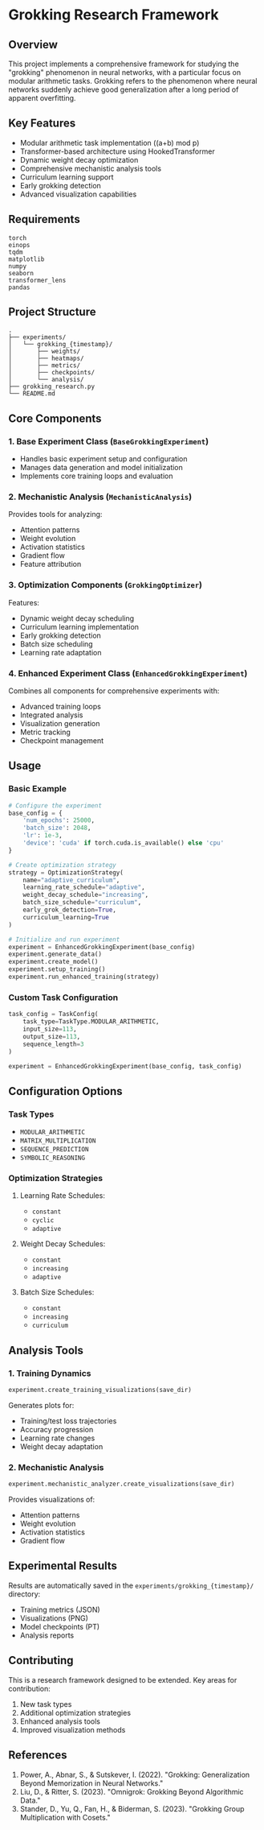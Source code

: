 # Grokking Research Framework

## Overview
This project implements a comprehensive framework for studying the "grokking" phenomenon in neural networks, with a particular focus on modular arithmetic tasks. Grokking refers to the phenomenon where neural networks suddenly achieve good generalization after a long period of apparent overfitting.

## Key Features
- Modular arithmetic task implementation ((a+b) mod p)
- Transformer-based architecture using HookedTransformer
- Dynamic weight decay optimization
- Comprehensive mechanistic analysis tools
- Curriculum learning support
- Early grokking detection
- Advanced visualization capabilities

## Requirements
```
torch
einops
tqdm
matplotlib
numpy
seaborn
transformer_lens
pandas
```

## Project Structure
```
.
├── experiments/
│   └── grokking_{timestamp}/
│       ├── weights/
│       ├── heatmaps/
│       ├── metrics/
│       ├── checkpoints/
│       └── analysis/
├── grokking_research.py
└── README.md
```

## Core Components

### 1. Base Experiment Class (`BaseGrokkingExperiment`)
- Handles basic experiment setup and configuration
- Manages data generation and model initialization
- Implements core training loops and evaluation

### 2. Mechanistic Analysis (`MechanisticAnalysis`)
Provides tools for analyzing:
- Attention patterns
- Weight evolution
- Activation statistics
- Gradient flow
- Feature attribution

### 3. Optimization Components (`GrokkingOptimizer`)
Features:
- Dynamic weight decay scheduling
- Curriculum learning implementation
- Early grokking detection
- Batch size scheduling
- Learning rate adaptation

### 4. Enhanced Experiment Class (`EnhancedGrokkingExperiment`)
Combines all components for comprehensive experiments with:
- Advanced training loops
- Integrated analysis
- Visualization generation
- Metric tracking
- Checkpoint management

## Usage

### Basic Example
```python
# Configure the experiment
base_config = {
    'num_epochs': 25000,
    'batch_size': 2048,
    'lr': 1e-3,
    'device': 'cuda' if torch.cuda.is_available() else 'cpu'
}

# Create optimization strategy
strategy = OptimizationStrategy(
    name="adaptive_curriculum",
    learning_rate_schedule="adaptive",
    weight_decay_schedule="increasing",
    batch_size_schedule="curriculum",
    early_grok_detection=True,
    curriculum_learning=True
)

# Initialize and run experiment
experiment = EnhancedGrokkingExperiment(base_config)
experiment.generate_data()
experiment.create_model()
experiment.setup_training()
experiment.run_enhanced_training(strategy)
```

### Custom Task Configuration
```python
task_config = TaskConfig(
    task_type=TaskType.MODULAR_ARITHMETIC,
    input_size=113,
    output_size=113,
    sequence_length=3
)

experiment = EnhancedGrokkingExperiment(base_config, task_config)
```

## Configuration Options

### Task Types
- `MODULAR_ARITHMETIC`
- `MATRIX_MULTIPLICATION`
- `SEQUENCE_PREDICTION`
- `SYMBOLIC_REASONING`

### Optimization Strategies
1. Learning Rate Schedules:
   - `constant`
   - `cyclic`
   - `adaptive`

2. Weight Decay Schedules:
   - `constant`
   - `increasing`
   - `adaptive`

3. Batch Size Schedules:
   - `constant`
   - `increasing`
   - `curriculum`

## Analysis Tools

### 1. Training Dynamics
```python
experiment.create_training_visualizations(save_dir)
```
Generates plots for:
- Training/test loss trajectories
- Accuracy progression
- Learning rate changes
- Weight decay adaptation

### 2. Mechanistic Analysis
```python
experiment.mechanistic_analyzer.create_visualizations(save_dir)
```
Provides visualizations of:
- Attention patterns
- Weight evolution
- Activation statistics
- Gradient flow

## Experimental Results
Results are automatically saved in the `experiments/grokking_{timestamp}/` directory:
- Training metrics (JSON)
- Visualizations (PNG)
- Model checkpoints (PT)
- Analysis reports

## Contributing
This is a research framework designed to be extended. Key areas for contribution:
1. New task types
2. Additional optimization strategies
3. Enhanced analysis tools
4. Improved visualization methods

## References
1. Power, A., Abnar, S., & Sutskever, I. (2022). "Grokking: Generalization Beyond Memorization in Neural Networks."
2. Liu, D., & Ritter, S. (2023). "Omnigrok: Grokking Beyond Algorithmic Data."
3. Stander, D., Yu, Q., Fan, H., & Biderman, S. (2023). "Grokking Group Multiplication with Cosets."
